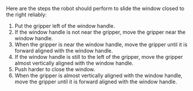 Here are the steps the robot should perform to slide the window closed to the right reliably:
1. Put the gripper left of the window handle.
2. If the window handle is not near the gripper, move the gripper near the window handle.
3. When the gripper is near the window handle, move the gripper until it is forward aligned with the window handle.
4. If the window handle is still to the left of the gripper, move the gripper almost vertically aligned with the window handle.
5. Push harder to close the window.
6. When the gripper is almost vertically aligned with the window handle, move the gripper until it is forward aligned with the window handle.